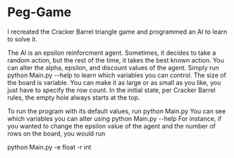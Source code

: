 # Peg-Game

I recreated the Cracker Barrel triangle game and programmed an AI to learn to solve it.

The AI is an epsilon reinforcment agent. Sometimes, it decides to take a random action, but the rest of the time, it takes the best known action.
You can alter the alpha, epsilon, and discount values of the agent. Simply run python Main.py --help to learn which variables you can control.
The size of the board is variable. You can make it as large or as small as you like, you just have to specify the row count.
In the initial state, per Cracker Barrel rules, the empty hole always starts at the top.

To run the program with its default values, run python Main.py
You can see which variables you can alter using python Main.py --help
For instance, if you wanted to change the epsilon value of the agent and the number of rows on the board, you would run

python Main.py -e float -r int
